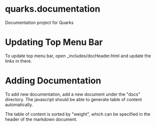 # quarks.documentation
Documentation project for Quarks

# Updating Top Menu Bar
To update top menu bar, open _includes/docHeader.html and update the links in there.

# Adding Documentation
To add new documentation, add a new document under the "docs" directory.  The javascript should be able to generate table of content automatically.

The table of content is sorted by "weight", which can be specified in the header of the markdown document.
